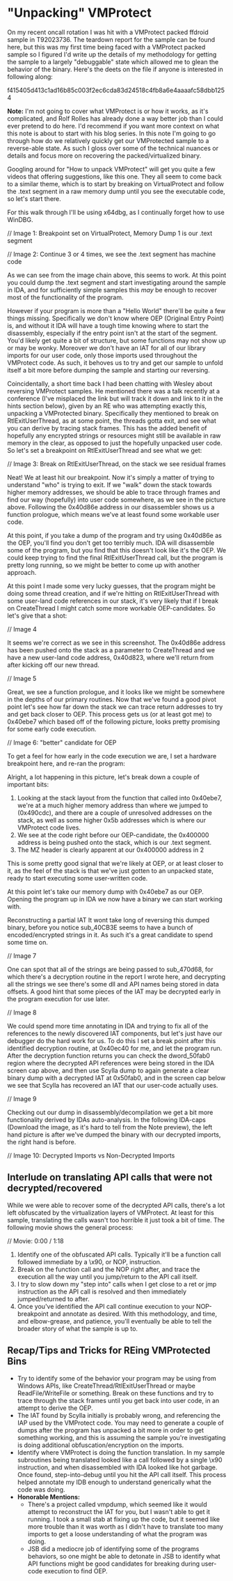 # "Unpacking" VMProtect

On my recent oncall rotation I was hit with a VMProtect packed ffdroid sample in T92023736. The teardown report for the sample can be found here, but this was my first time being faced with a VMProtect packed sample so I figured I'd write up the details of my methodology for getting the sample to a largely "debuggable" state which allowed me to glean the behavior of the binary. Here's the deets on the file if anyone is interested in following along:

f415405d413c1ad16b85c003f2ec6cda83d24518c4fb8a6e4aaaafc58dbb1254

**Note:** I'm not going to cover what VMProtect is or how it works, as it's complicated, and Rolf Rolles has already done a way better job than I could ever pretend to do here. I'd recommend if you want more context on what this note is about to start with his blog series. In this note I'm going to go through how do we relatively quickly get our VMProtected sample to a reverse-able state. As such I gloss over some of the technical nuances or details and focus more on recovering the packed/virtualized binary.

Googling around for "How to unpack VMProtect" will get you quite a few videos that offering suggestions, like this one. They all seem to come back to a similar theme, which is to start by breaking on VirtualProtect and follow the .text segment in a raw memory dump until you see the executable code, so let's start there.

For this walk through I'll be using x64dbg, as I continually forget how to use WinDBG.

// Image 1: Breakpoint set on VirtualProtect, Memory Dump 1 is our .text segment

// Image 2: Continue 3 or 4 times, we see the .text segment has machine code

As we can see from the image chain above, this seems to work. At this point you could dump the .text segment and start investigating around the sample in IDA, and for sufficiently simple samples this _may_ be enough to recover most of the functionality of the program.

However if your program is more than a "Hello World" there'll be quite a few things missing. Specifically we don't know where OEP (Original Entry Point) is, and without it IDA will have a tough time knowing where to start the disassembly, especially if the entry point isn't at the start of the segment. You'd likely get quite a bit of structure, but some functions may not show up or may be wonky. Moreover we don't have an IAT for all of our library imports for our user code, only those imports used throughout the VMProtect code. As such, it behoves us to try and get our sample to unfold itself a bit more before dumping the sample and starting our reversing.

Coincidentally, a short time back I had been chatting with Wesley about reversing VMProtect samples. He mentioned there was a talk recently at a conference (I've misplaced the link but will track it down and link to it in the hints section below), given by an RE who was attempting exactly this, unpacking a VMProtected binary. Specifically they mentioned to break on RtlExitUserThread, as at some point, the threads gotta exit, and see what you can derive by tracing stack frames. This has the added benefit of hopefully any encrypted strings or resources might still be available in raw memory in the clear, as opposed to just the hopefully unpacked user code. So let's set a breakpoint on RtlExitUserThread and see what we get:

// Image 3: Break on RtlExitUserThread, on the stack we see residual frames

Neat! We at least hit our breakpoint. Now it's simply a matter of trying to understand "who" is trying to exit. If we "walk" down the stack towards higher memory addresses, we should be able to trace through frames and find our way (hopefully) into user code somewhere, as we see in the picture above. Following the 0x40d86e address in our disassembler shows us a function prologue, which means we've at least found some workable user code.

At this point, if you take a dump of the program and try using 0x40d86e as the OEP, you'll find you don't get too terribly much. IDA will disassemble some of the program, but you find that this doesn't look like it's the OEP. We could keep trying to find the final RtlExitUserThread call, but the program is pretty long running, so we might be better to come up with another approach.

At this point I made some very lucky guesses, that the program might be doing some thread creation, and if we're hitting on RtlExitUserThread with some user-land code references in our stack, it's very likely that if I break on CreateThread I might catch some more workable OEP-candidates. So let's give that a shot:

// Image 4

It seems we're correct as we see in this screenshot. The 0x40d86e address has been pushed onto the stack as a parameter to CreateThread and we have a new user-land code address, 0x40d823, where we'll return from after kicking off our new thread.

// Image 5

Great, we see a function prologue, and it looks like we might be somewhere in the depths of our primary routines. Now that we've found a good pivot point let's see how far down the stack we can trace return addresses to try and get back closer to OEP. This process gets us (or at least got me) to 0x40ebe7 which based off of the following picture, looks pretty promising for some early code execution.

// Image 6: "better" candidate for OEP

To get a feel for how early in the code execution we are, I set a hardware breakpoint here, and re-ran the program:

Alright, a lot happening in this picture, let's break down a couple of important bits:

1. Looking at the stack layout from the function that called into 0x40ebe7, we're at a much higher memory address than where we jumped to (0x490cdc), and there are a couple of unresolved addresses on the stack, as well as some higher 0x5b addresses which is where our VMProtect code lives.
2. We see at the code right before our OEP-candidate, the 0x400000 address is being pushed onto the stack, which is our .text segment.
3. The MZ header is clearly apparent at our 0x400000 address in 2

This is some pretty good signal that we're likely at OEP, or at least closer to it, as the feel of the stack is that we've just gotten to an unpacked state, ready to start executing some user-written code.

At this point let's take our memory dump with 0x40ebe7 as our OEP. Opening the program up in IDA we now have a binary we can start working with.

Reconstructing a partial IAT
It wont take long of reversing this dumped binary, before you notice sub_40CB3E seems to have a bunch of encoded/encrypted strings in it. As such it's a great candidate to spend some time on.

// Image 7

One can spot that all of the strings are being passed to sub_470d68, for which there's a decryption routine in the report I wrote here, and decrypting all the strings we see there's some dll and API names being stored in data offsets. A good hint that some pieces of the IAT may be decrypted early in the program execution for use later.

// Image 8

We could spend more time annotating in IDA and trying to fix all of the references to the newly discovered IAT components, but let's just have our debugger do the hard work for us. To do this I set a break point after this identified decryption routine, at 0x40ec40 for me, and let the program run. After the decryption function returns you can check the dword_50fab0 region where the decrypted API references were being stored in the IDA screen cap above, and then use Scylla dump to again generate a clear binary dump with a decrypted IAT at 0x50fab0, and in the screen cap below we see that Scylla has recovered an IAT that our user-code actually uses.

// Image 9

Checking out our dump in disassembly/decompilation we get a bit more functionality derived by IDAs auto-analysis. In the following IDA-caps (Download the image, as it's hard to tell from the Note preview), the left hand picture is after we've dumped the binary with our decrypted imports, the right hand is before.

// Image 10: Decrypted Imports vs Non-Decrypted Imports

## Interlude on translating API calls that were not decrypted/recovered

While we were able to recover some of the decrypted API calls, there's a lot left obfuscated by the virtualization layers of VMProtect. At least for this sample, translating the calls wasn't too horrible it just took a bit of time. The following movie shows the general process:

// Movie: 0:00 / 1:18

1. Identify one of the obfuscated API calls. Typically it'll be a function call followed immediate by a \x90, or NOP, instruction.
2. Break on the function call and the NOP right after, and trace the execution all the way until you jump/return to the API call itself.
3. I try to slow down my "step into" calls when I get close to a ret or jmp instruction as the API call is resolved and then immediately jumped/returned to after.
4. Once you've identified the API call continue execution to your NOP-breakpoint and annotate as desired.
With this methodology, and time, and elbow-grease, and patience, you'll eventually be able to tell the broader story of what the sample is up to.

## Recap/Tips and Tricks for REing VMProtected Bins

* Try to identify some of the behavior your program may be using from Windows APIs, like CreateThread/RtlExitUserThread or maybe ReadFile/WriteFile or something. Break on these functions and try to trace through the stack frames until you get back into user code, in an attempt to derive the OEP.
* The IAT found by Scylla initially is probably wrong, and referencing the IAP used by the VMProtect code. You may need to generate a couple of dumps after the program has unpacked a bit more in order to get something working, and this is assuming the sample you're investigating is doing additional obfuscation/encryption on the imports.
* Identify where VMProtect is doing the function translation. In my sample subroutines being translated looked like a call followed by a single \x90 instruction, and when disassembled with IDA looked like hot garbage. Once found, step-into-debug until you hit the API call itself. This process helped annotate my IDB enough to understand generically what the code was doing.
* **Honorable Mentions:**
  * There's a project called vmpdump, which seemed like it would attempt to reconstruct the IAT for you, but I wasn't able to get it running. I took a small stab at fixing up the code, but it seemed like more trouble than it was worth as I didn't have to translate too many imports to get a loose understanding of what the program was doing.
  * JSB did a mediocre job of identifying some of the programs behaviors, so one might be able to detonate in JSB to identify what API functions might be good candidates for breaking during user-code execution to find OEP.
